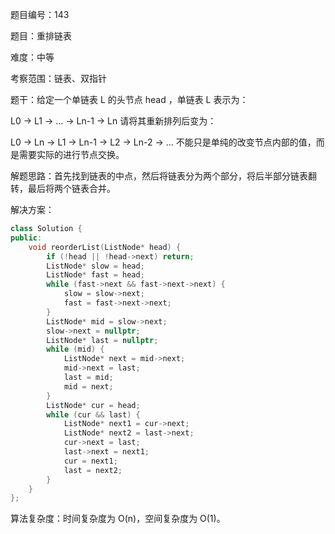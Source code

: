 题目编号：143

题目：重排链表

难度：中等

考察范围：链表、双指针

题干：给定一个单链表 L 的头节点 head ，单链表 L 表示为：

L0 → L1 → … → Ln-1 → Ln
请将其重新排列后变为：

L0 → Ln → L1 → Ln-1 → L2 → Ln-2 → …
不能只是单纯的改变节点内部的值，而是需要实际的进行节点交换。

解题思路：首先找到链表的中点，然后将链表分为两个部分，将后半部分链表翻转，最后将两个链表合并。

解决方案：

```cpp
class Solution {
public:
    void reorderList(ListNode* head) {
        if (!head || !head->next) return;
        ListNode* slow = head;
        ListNode* fast = head;
        while (fast->next && fast->next->next) {
            slow = slow->next;
            fast = fast->next->next;
        }
        ListNode* mid = slow->next;
        slow->next = nullptr;
        ListNode* last = nullptr;
        while (mid) {
            ListNode* next = mid->next;
            mid->next = last;
            last = mid;
            mid = next;
        }
        ListNode* cur = head;
        while (cur && last) {
            ListNode* next1 = cur->next;
            ListNode* next2 = last->next;
            cur->next = last;
            last->next = next1;
            cur = next1;
            last = next2;
        }
    }
};
```

算法复杂度：时间复杂度为 O(n)，空间复杂度为 O(1)。